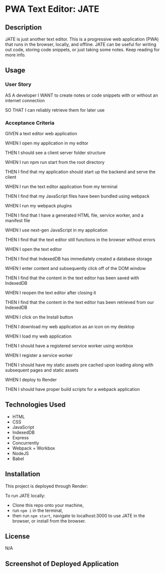 # PWA Text Editor: JATE

## Description

JATE is just another text editor. This is a progressive web application (PWA) that runs in the browser, locally, and offline. JATE can be useful for writing out code, storing code snippets, or just taking some notes. Keep reading for more info.

## Usage

### User Story


AS A developer
I WANT to create notes or code snippets with or without an internet connection

SO THAT I can reliably retrieve them for later use


### Acceptance Criteria


GIVEN a text editor web application

WHEN I open my application in my editor

THEN I should see a client server folder structure

WHEN I run npm run start from the root directory

THEN I find that my application should start up the backend and serve the client

WHEN I run the text editor application from my terminal

THEN I find that my JavaScript files have been bundled using webpack

WHEN I run my webpack plugins

THEN I find that I have a generated HTML file, service worker, and a manifest file

WHEN I use next-gen JavaScript in my application

THEN I find that the text editor still functions in the browser without errors

WHEN I open the text editor

THEN I find that IndexedDB has immediately created a database storage

WHEN I enter content and subsequently click off of the DOM window

THEN I find that the content in the text editor has been saved with IndexedDB

WHEN I reopen the text editor after closing it

THEN I find that the content in the text editor has been retrieved from our IndexedDB

WHEN I click on the Install button

THEN I download my web application as an icon on my desktop

WHEN I load my web application

THEN I should have a registered service worker using workbox

WHEN I register a service worker

THEN I should have my static assets pre cached upon loading along with subsequent pages and static assets

WHEN I deploy to Render

THEN I should have proper build scripts for a webpack application

## Technologies Used

- HTML
- CSS
- JavaScript
- IndexedDB
- Express
- Concurrently
- Webpack + Workbox
- NodeJS
- Babel

## Installation

This project is deployed through Render: 

To run JATE locally:
- Clone this repo onto your machine,
- run `npm i` in the terminal,
- then run `npm start`, navigate to localhost:3000 to use JATE in the browser, or install from the browser.

## License

N/A

## Screenshot of Deployed Application


